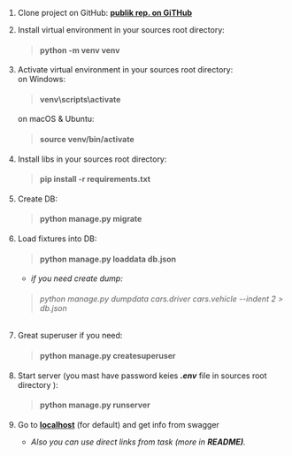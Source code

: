 1. Clone project on GitHub: **[publik rep. on GiTHub](https://github.com/FireSwami/Park)**
2. Install virtual environment in your sources root directory:

    >#### python -m venv venv

3. Activate virtual environment in your sources root directory:<br>
   on Windows:

    >#### venv\scripts\activate
    
    on macOS & Ubuntu:

    >#### source venv/bin/activate

4. Install libs in your sources root directory:

    >#### pip install -r requirements.txt

5. Create DB:

    >#### python manage.py migrate

6. Load fixtures into DB: 

    >#### python manage.py loaddata db.json
   
   - *if you need create dump:* 
    >###### *python manage.py dumpdata cars.driver cars.vehicle --indent 2 > db.json*

7. Great superuser if you need: 

    >#### python manage.py createsuperuser

8. Start server (you mast have password keies ***.env*** file 
   in sources root directory ): 

    >#### python manage.py runserver

9. Go to **[localhost](http://127.0.0.1:8000/swagger/)** 
    (for default) and get info from swagger
     - *Also you can use direct links from task (more in ***README)***.*